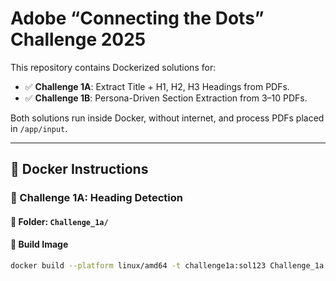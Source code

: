 # Adobe “Connecting the Dots” Challenge 2025

This repository contains Dockerized solutions for:

- ✅ **Challenge 1A**: Extract Title + H1, H2, H3 Headings from PDFs.
- ✅ **Challenge 1B**: Persona-Driven Section Extraction from 3–10 PDFs.

Both solutions run inside Docker, without internet, and process PDFs placed in `/app/input`.

---

## 🐳 Docker Instructions

### 🔹 Challenge 1A: Heading Detection

#### 📁 Folder: `Challenge_1a/`

#### 🔨 Build Image
```bash
docker build --platform linux/amd64 -t challenge1a:sol123 Challenge_1a
